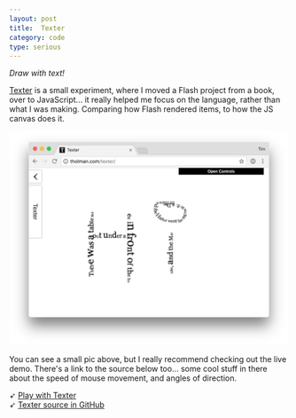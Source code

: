```yaml
---
layout: post
title:  Texter
category: code
type: serious
---
```


*Draw with text!*

[Texter](http://tholman.com/texter/) is a small experiment, where I moved a Flash project from a book, over to JavaScript... it really helped me focus on the language, rather than what I was making. Comparing how Flash rendered items, to how the JS canvas does it.

![Texter](/images/texter-1.png)

You can see a small pic above, but I really recommend checking out the live demo. There's a link to the source below too... some cool stuff in there about the speed of mouse movement, and angles of direction.

➶ [Play with Texter](http://tholman.com/texter/)<br>
➶ [Texter source in GitHub](https://github.com/tholman/texter)
